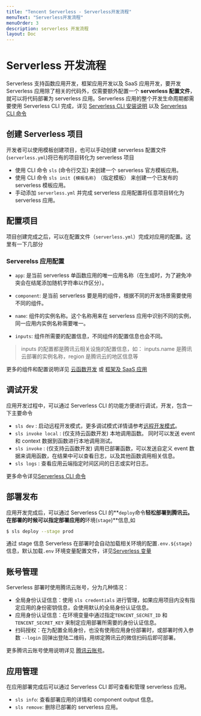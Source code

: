 ```yaml
---
title: "Tencent Serverless - Serverless开发流程"
menuText: "Serverless开发流程"
menuOrder: 3
description: serverless 开发流程
layout: Doc
---
```


# Serverless 开发流程

Serverless 支持函数应用开发，框架应用开发以及 SaaS 应用开发，要开发 Serverless 应用除了相关的代码外，仅需要额外配置一个 **serverless 配置文件**，就可以将代码部署为 serverless 应用。Serverless 应用的整个开发生命周期都需要使用 Serverless CLI 完成，详见 [Serverless CLI 安装说明](./installation) 以及 [Serverless CLI 命令](./commands)

## 创建 Serverless 项目

开发者可以使用模板创建项目，也可以手动创建 serverless 配置文件(`serverless.yml`)将已有的项目转化为 serverless 项目

- 使用 CLI 命令 `sls` (命令行交互) 来创建一个 serverless 官方模板应用。
- 使用 CLI 命令 `sls init {模板名称}` （指定模板） 来创建一个已发布的 serverless 模板应用。
- 手动添加 `serverless.yml` 并完成 serverless 应用配置将任意项目转化为 serverless 应用。

## 配置项目

项目创建完成之后，可以在配置文件（`serverless.yml`）完成对应用的配置。这里有一下几部分

### Serverelss 应用配置

- `app`: 是当前 serverless 单函数应用的唯一应用名称（在生成时，为了避免冲突会在结尾添加随机字符串以作区分）。
- `component`: 是当前 serverless 要是用的组件，根据不同的开发场景需要使用不同的组件。
- `name`: 组件的实例名称。这个名称用来在 serverless 应用中识别不同的实例，同一应用内实例名称需要唯一。

- `inputs`: 组件所需要的配置信息，不同组件的配置信息也会不同。

> inputs 的配置都是腾讯云相关设施的配置信息，如： inputs.name 是腾讯云部署的实例名称，region 是腾讯云的地区信息等

更多的组件和配置说明详见 [云函数开发](./function/README) 或 [框架及 SaaS 应用](./components/README)

## 调试开发

应用开发过程中，可以通过 Serverless CLI 的功能方便进行调试，开发，包含一下主要命令

- `sls dev` : 启动远程开发模式，更多调试模式详情请参考[远程开发模式](./guides/dev-mode)。
- `sls invoke local` : (仅支持云函数开发) 本地调用函数。 同时可以发送 event 和 context 数据到函数进行本地调用测试。
- `sls invoke` : (仅支持云函数开发) 调用已部署函数，可以发送自定义 event 数据来调用函数，在结果中可以查看日志，以及其他函数调用相关信息。
- `sls logs` : 查看应用云端指定时间区间的日志或实时日志。

更多命令详见[Serverless CLI 命令](./commands)

## 部署发布

应用开发完成后，可以通过 Serverless CLI 的**`deploy`命令**轻松部署到腾讯云。在部署的时候可以指定部署应用的**环境(`stage`)**信息,如

```sh
$ sls deploy --stage prod
```

通过 stage 信息 Serverless 在部署时会自动加载相关环境的配置`.env.${stage}`信息，默认加载`.env` 环境变量配置文件，详见[Serverless 变量](./guides/variables)

## 账号管理

Serverless 部署时使用腾讯云账号，分为几种情况：

- 全局身份认证信息：使用 `sls credentials` 进行管理，如果应用项目内没有指定应用的身份密钥信息，会使用默认的全局身份认证信息。
- 应用身份认证信息：在环境变量中通过指定`TENCENT_SECRET_ID` 和 `TENCENT_SECRET_KEY` 来制定应用部署所需要的身份认证信息。
- 扫码授权：在为配置全局身份，也没有使用应用身份部署时，或部署时传入参数 `--login` 回弹出登陆二维码，用绑定腾讯云的微信扫码后即可部署。

更多腾讯云账号使用说明详见 [腾讯云账号](./guides/tencent-account)。

## 应用管理

在应用部署完成后可以通过 Serverless CLI 即可查看和管理 serverless 应用。

- `sls info`: 查看部署应用的详情和 component output 信息。
- `sls remove`: 删除已部署的 serverless 应用。
